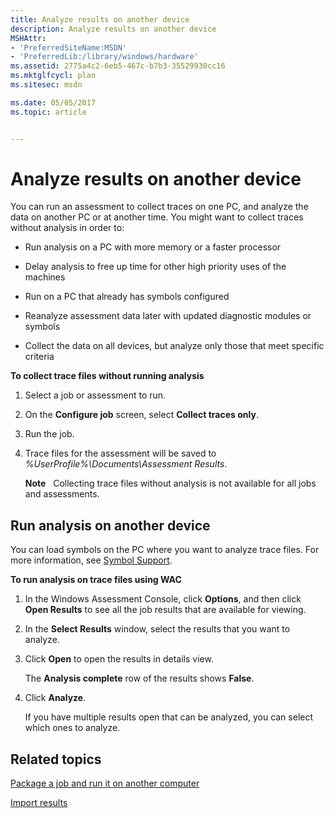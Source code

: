 ```yaml
---
title: Analyze results on another device
description: Analyze results on another device
MSHAttr:
- 'PreferredSiteName:MSDN'
- 'PreferredLib:/library/windows/hardware'
ms.assetid: 2775a4c2-6eb5-467c-b7b3-35529930cc16
ms.mktglfcycl: plan
ms.sitesec: msdn

ms.date: 05/05/2017
ms.topic: article


---
```


# Analyze results on another device


You can run an assessment to collect traces on one PC, and analyze the data on another PC or at another time. You might want to collect traces without analysis in order to:

-   Run analysis on a PC with more memory or a faster processor

-   Delay analysis to free up time for other high priority uses of the machines

-   Run on a PC that already has symbols configured

-   Reanalyze assessment data later with updated diagnostic modules or symbols

-   Collect the data on all devices, but analyze only those that meet specific criteria

**To collect trace files without running analysis**

1.  Select a job or assessment to run.

2.  On the **Configure job** screen, select **Collect traces only**.

3.  Run the job.

4.  Trace files for the assessment will be saved to *%UserProfile%\\Documents\\Assessment Results*.

    **Note**  
    Collecting trace files without analysis is not available for all jobs and assessments.

     

## Run analysis on another device


You can load symbols on the PC where you want to analyze trace files. For more information, see [Symbol Support](../wpt/symbol-support.md).

**To run analysis on trace files using WAC**

1.  In the Windows Assessment Console, click **Options**, and then click **Open Results** to see all the job results that are available for viewing.

2.  In the **Select Results** window, select the results that you want to analyze.

3.  Click **Open** to open the results in details view.

    The **Analysis complete** row of the results shows **False**.

4.  Click **Analyze**.

    If you have multiple results open that can be analyzed, you can select which ones to analyze.

## Related topics


[Package a job and run it on another computer](package-a-job-and-run-it-on-another-computer.md)

[Import results](import-results.md)

 

 







